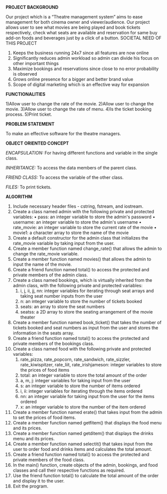 **PROJECT BACKGROUND**

Our project which is a “Theatre management system” aims to ease management for both cinema owner and viewer/audience. Our project allows user to see what movies are being played and book tickets respectively, check what seats are available and reservation for same buy add-on foods and beverages just by a click of a button. 
SOCIETAL NEED OF THIS PROJECT

1. Keeps the business running 24x7 since all features are now online
2. Significantly reduces admin workload so admin can divide his
focus on other important things
3. Maximize bookings and reservations since close to no error
probability is observed
4. Grows online presence for a bigger and better brand value
5. Scope of digital marketing which is an effective way for expansion

**FUNCTIONALITIES**

1)Allow user to change the rate of the movie.
2)Allow user to change the movie.
3)Allow user to change the rate of menu.
4)Is the ticket booking process.
5)Print ticket.

**PROBLEM STATEMENT**

To make an effective software for the theatre managers.

**OBJECT ORIENTED CONCEPT**

_ENCAPSULATION:_ For having different functions and variable in the single class.

_INHERITANCE:_ To access the data members of the parent class.

_FRIEND CLASS:_ To access the variable of the other class.

_FILES:_ To print tickets.


**ALGORITHM**

1.	Include necessary header files - cstring, fstream, and iostream.
2.	Create a class named admin with the following private and protected variables:
  •	pass: an integer variable to store the admin's password
  •	username: an integer variable to store the admin's username
  •	rate_movie: an integer variable to store the current rate of the movie
  •	movie1: a character array to store the name of the movie
3.	Create a default constructor for the admin class that initializes the rate_movie variable by taking input from the user.
4.	Create a member function named change_rate() that allows the admin to change the rate_movie variable.
5.	Create a member function named movies() that allows the admin to input the name of the movie.
6.	Create a friend function named total() to access the protected and private members of the admin class.
7.	Create a class named bookings, which is virtually inherited from the admin class, with the following private and protected variables:
      1.	i, j, ii, jj, nn: integer variables for iterating through seat arrays and taking seat number inputs from the user
      2.	n: an integer variable to store the number of tickets booked
      3.	seats: an array to store the seat numbers
      4.	seatss: a 2D array to store the seating arrangement of the movie theater
8.	Create a member function named book_ticket() that takes the number of tickets booked and seat numbers as input from the user and stores the information in the seats array.
9.	Create a friend function named total() to access the protected and private members of the bookings class.
10.	Create a class named food with the following private and protected variables:
      1.	rate_pizza, rate_popcorn, rate_sandwich, rate_sizzler, rate_kiwispitzer, rate_liit, rate_irishjameson: integer variables to store the prices of food items
      2.	total: an integer variable to store the total amount of the order
      3.	a, m, j: integer variables for taking input from the user
      4. 	s: an integer variable to store the number of items ordered
      5. 	i, ii: integer variables for iterating through the items ordered
      6.	nn: an integer variable for taking input from the user for the items ordered
      7.	x: an integer variable to store the number of the item ordered
11.	Create a member function named erate() that takes input from the admin to set the prices of food items.
12.	Create a member function named getfitem() that displays the food menu and its prices.
13.	Create a member function named getditem() that displays the drinks menu and its prices.
14.	Create a member function named selectit() that takes input from the user to order food and drinks items and calculates the total amount.
15.	Create a friend function named total() to access the protected and private members of the food class.
16.	In the main() function, create objects of the admin, bookings, and food classes and call their respective functions as required.
17.	Use the friend function total() to calculate the total amount of the order and display it to the user.
18.	Exit the program.

